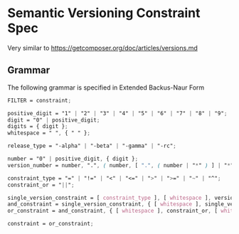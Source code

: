 # Semantic Versioning Constraint Spec

Very similar to https://getcomposer.org/doc/articles/versions.md

## Grammar

The following grammar is specified in Extended Backus-Naur Form

```scss
FILTER = constraint;

positive_digit = "1" | "2" | "3" | "4" | "5" | "6" | "7" | "8" | "9";
digit = "0" | positive_digit;
digits = { digit };
whitespace = " ", { " " };

release_type = "-alpha" | "-beta" | "-gamma" | "-rc";

number = "0" | positive_digit, { digit };
version_number = number, ".", ( number, [ ".", ( number | "*" ) ] | "*" ), [ release_type ];

constraint_type = "=" | "!=" | "<" | "<=" | ">" | ">=" | "~" | "^";
constraint_or = "||";

single_version_constraint = [ constraint_type ], [ whitespace ], version_number;
and_constraint = single_version_constraint, { [ whitespace ], single_version_constraint };
or_constraint = and_constraint, { [ whitespace ], constraint_or, [ whitespace ], and_constraint };

constraint = or_constraint;
```

